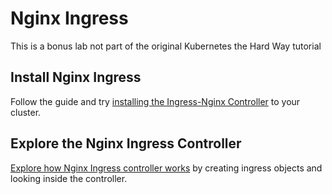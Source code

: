 # Nginx Ingress

This is a bonus lab not part of the original Kubernetes the Hard Way tutorial

## Install Nginx Ingress

Follow the guide and try [installing the Ingress-Nginx Controller](https://kubernetes.github.io/ingress-nginx/deploy/#aws) to your cluster.

## Explore the Nginx Ingress Controller

[Explore how Nginx Ingress controller works](https://blog.indrek.io/articles/whats-inside-the-nginx-ingress-controller/) by creating ingress objects and looking inside the controller.


